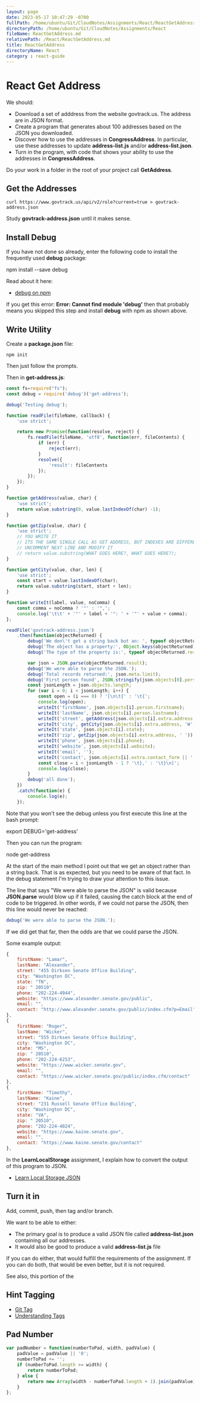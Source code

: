 ```yaml
---
layout: page
date: 2023-05-17 10:47:29 -0700
fullPath: /home/ubuntu/Git/CloudNotes/Assignments/React/ReactGetAddress.md
directoryPath: /home/ubuntu/Git/CloudNotes/Assignments/React
fileName: ReactGetAddress.md
relativePath: /React/ReactGetAddress.md
title: ReactGetAddress
directoryName: React
category : react-guide
---
```


# React Get Address

We should:

- Download a set of adddress from the website govtrack.us. The address are in JSON format.
- Create a program that generates about 100 addresses based on the JSON you downloaded.
- Discover how to use the addresses in **CongressAddress**. In particular, use these addresses to update **address-list.js** and/or **address-list.json**.
- Turn in the program, with code that shows your ability to use the addresses in **CongressAddress**.

Do your work in a folder in the root of your project call **GetAddress**.

## Get the Addresses

```
curl https://www.govtrack.us/api/v2/role?current=true > govtrack-address.json
```

Study **govtrack-address.json** until it makes sense.

## Install Debug

If you have not done so already, enter the following code to install the frequently used **debug** package:

  npm install --save debug

Read about it here:

- [debug on npm](https://www.npmjs.com/package/debug)  

If you get this error: **Error: Cannot find module 'debug'** then that probably means you skipped this step and install **debug** with npm as shown above.

## Write Utility

Create a **package.json** file:

    npm init

Then just follow the prompts.    

Then in **get-address.js**:

```javascript
const fs=require("fs");
const debug = require('debug')('get-address');

debug('Testing debug');

function readFile(fileName, callback) {
    'use strict';

    return new Promise(function(resolve, reject) {
        fs.readFile(fileName, 'utf8', function(err, fileContents) {
            if (err) {
                reject(err);
            }
            resolve({
                'result': fileContents
            });
        });
    });
}

function getAddress(value, char) {
    'use strict';
    return value.substring(0, value.lastIndexOf(char) -1);
}

function getZip(value, char) {
    'use strict';
    // YOU WRITE IT
    // ITS THE SAME SINGLE CALL AS GET ADDRESS, BUT INDEXES ARE DIFFERENT
    // UNCOMMENT NEXT LINE AND MODIFY IT
    // return value.substring(WHAT GOES HERE?, WHAT GOES HERE?);
}

function getCity(value, char, len) {
    'use strict';
    const start = value.lastIndexOf(char);
    return value.substring(start, start + len);
}

function writeIt(label, value, noComma) {
    const comma = noComma ? '"' : '",';
    console.log('\t\t' + '"' + label + '": ' + '"' + value + comma);
};

readFile('govtrack-address.json')
    .then(function(objectReturned) {
        debug('We don\'t get a string back but an: ', typeof objectReturned);
        debug('The object has a property:', Object.keys(objectReturned));
        debug('The type of the property is:', typeof objectReturned.result);

        var json = JSON.parse(objectReturned.result);
        debug('We were able to parse the JSON.');
        debug('Total records returned:', json.meta.limit);
        debug('First person found', JSON.stringify(json.objects[0].person.name));
        const jsonLength = json.objects.length;
        for (var i = 0; i < jsonLength; i++) {
            const open = (i === 0) ? '[\n\t{' : '\t{';
            console.log(open);
            writeIt('firstName', json.objects[i].person.firstname);
            writeIt('lastName', json.objects[i].person.lastname);
            writeIt('street', getAddress(json.objects[i].extra.address, 'W'));
            writeIt('city', getCity(json.objects[i].extra.address, 'W', 13));
            writeIt('state', json.objects[i].state);
            writeIt('zip', getZip(json.objects[i].extra.address, ' '));
            writeIt('phone', json.objects[i].phone);
            writeIt('website', json.objects[i].website);
            writeIt('email', '');
            writeIt('contact', json.objects[i].extra.contact_form || '', true);
            const close = i < jsonLength - 1 ? '\t},' : '\t}\n]';
            console.log(close);
        }
        debug('all done');
    })
    .catch(function(e) {
        console.log(e);
    });
```

Note that you won't see the debug unless you first execute this line at the bash prompt:

  export DEBUG='get-address'

Then you can run the program:

  node get-address

At the start of the main method I point out that we get an object rather than a string back. That is as expected, but you need to be aware of that fact. In the debug statement I'm trying to draw your attention to this issue.

The line that says "We were able to parse the JSON" is valid because **JSON.parse** would blow up if it failed, causing the catch block at the end of code to be triggered. In other words, if we could not parse the JSON, then this line would never be reached:

```javascript
debug('We were able to parse the JSON.');
```

If we did get that far, then the odds are that we could parse the JSON.

Some example output:

```javascript
{
	firstName: "Lamar",
	lastName: "Alexander",
	street: "455 Dirksen Senate Office Building",
	city: "Washington DC",
	state: "TN",
	zip: " 20510",
	phone: "202-224-4944",
	website: "https://www.alexander.senate.gov/public",
	email: "",
	contact: "http://www.alexander.senate.gov/public/index.cfm?p=Email"
},
{
	firstName: "Roger",
	lastName: "Wicker",
	street: "555 Dirksen Senate Office Building",
	city: "Washington DC",
	state: "MS",
	zip: " 20510",
	phone: "202-224-6253",
	website: "https://www.wicker.senate.gov",
	email: "",
	contact: "https://www.wicker.senate.gov/public/index.cfm/contact"
},
{
	firstName: "Timothy",
	lastName: "Kaine",
	street: "231 Russell Senate Office Building",
	city: "Washington DC",
	state: "VA",
	zip: " 20510",
	phone: "202-224-4024",
	website: "https://www.kaine.senate.gov",
	email: "",
	contact: "https://www.kaine.senate.gov/contact"
},
```

In the **LearnLocalStorage** assignment, I explain how to convert the output of this program to JSON.

- [Learn Local Storage JSON][lls-json]

[lls-json]: http://www.ccalvert.net/books/CloudNotes/Assignments/Browser/LearnLocalStorage.html#create-json

## Turn it in

Add, commit, push, then tag and/or branch.

We want to be able to either:

- The primary goal is to produce a valid JSON file called **address-list.json** containing all our addresses.
- It would also be good to produce a valid **address-list.js** file

If you can do either, that would fulfill the requirements of the assignment. If you can do both, that would be even better, but it is not required.

See also, this portion of the

## Hint Tagging

- [Git Tag][git-tag]
- [Understanding Tags][under-tag]

[git-tag]: http://www.elvenware.com/charlie/development/cloud/Git.html#git-tag
[under-tag]: http://www.elvenware.com/charlie/development/cloud/Git.html#understanding-tags

## Pad Number

```javascript
var padNumber = function(numberToPad, width, padValue) {
    padValue = padValue || '0';
    numberToPad += '';
    if (numberToPad.length >= width) {
        return numberToPad;
    } else {
        return new Array(width - numberToPad.length + 1).join(padValue) + numberToPad;
    }
};
```

